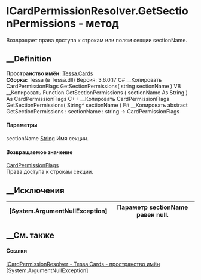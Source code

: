 # ICardPermissionResolver.GetSectionPermissions - метод
Возвращает права доступа к строкам или полям секции sectionName.
## __Definition
 **Пространство имён:** [Tessa.Cards](N_Tessa_Cards.htm)  
 **Сборка:** Tessa (в Tessa.dll) Версия: 3.6.0.17
C# __Копировать
     CardPermissionFlags GetSectionPermissions(
    	string sectionName
    )
VB __Копировать
     Function GetSectionPermissions ( 
    	sectionName As String
    ) As CardPermissionFlags
C++ __Копировать
     CardPermissionFlags GetSectionPermissions(
    	String^ sectionName
    )
F# __Копировать
     abstract GetSectionPermissions : 
            sectionName : string -> CardPermissionFlags 
#### Параметры
sectionName [String](https://learn.microsoft.com/dotnet/api/system.string)
    Имя секции.
#### Возвращаемое значение
[CardPermissionFlags](T_Tessa_Cards_CardPermissionFlags.htm)  
Права доступа к строкам секции.
##  __Исключения
[System.ArgumentNullException]|  Параметр sectionName равен null.  
---|---  
## __См. также
#### Ссылки
[ICardPermissionResolver - ](T_Tessa_Cards_ICardPermissionResolver.htm)
[Tessa.Cards - пространство имён](N_Tessa_Cards.htm)
[System.ArgumentNullException]
